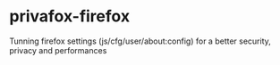 # privafox-firefox
Tunning firefox settings (js/cfg/user/about:config) for a better security, privacy and performances
